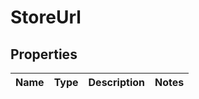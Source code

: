 
# StoreUrl

## Properties
Name | Type | Description | Notes
------------ | ------------- | ------------- | -------------



